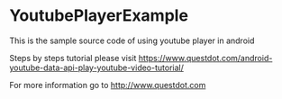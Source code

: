 # YoutubePlayerExample

This is the sample source code of using youtube player in android

Steps by steps tutorial please visit https://www.questdot.com/android-youtube-data-api-play-youtube-video-tutorial/

For more information go to http://www.questdot.com
